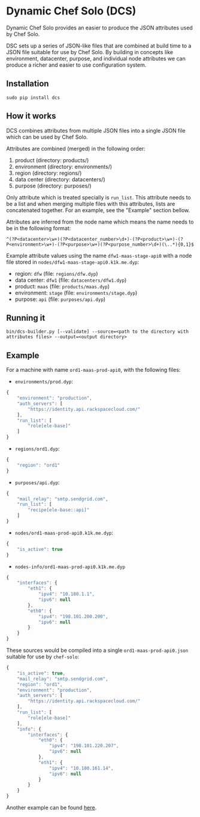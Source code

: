 # Dynamic Chef Solo (DCS)

Dynamic Chef Solo provides an easier to produce the JSON attributes used by Chef Solo.

DSC sets up a series of JSON-like files that are combined at build time to a
JSON file suitable for use by Chef Solo.  By building in concepts like
environment, datacenter, purpose, and individual node attributes we can
produce a richer and easier to use configuration system.

## Installation

`sudo pip install dcs`

## How it works

DCS combines attributes from multiple JSON files into a single JSON file which
can be used by Chef Solo.

Attributes are combined (merged) in the following order:

1. product (directory: products/)
2. environment (directory: environments/)
3. region (directory: regions/)
4. data center (directory: datacenters/)
5. purpose (directory: purposes/)

Only attribute which is treated specially is `run_list`. This attribute needs
to be a list and when merging multiple files with this attributes, lists are
concatenated together. For an example, see the "Example" section bellow.


Attributes are inferred from the node name which means the name needs to be in
the following format:

`^(?P<datacenter>\w+)(?P<datacenter_number>\d+)-(?P<product>\w+)-(?P<environment>\w+)-(?P<purpose>\w+)(?P<purpose_number>\d+)(\..*){0,1}$`

Example attribute values using the name `dfw1-maas-stage-api0` with a node file
stored in `nodes/dfw1-maas-stage-api0.k1k.me.dyp`:

* region: `dfw` (file: `regions/dfw.dyp`)
* data center: `dfw1` (file: `datacenters/dfw1.dyp`)
* product: `maas` (file: `products/maas.dyp`)
* environment: `stage` (file: `environments/stage.dyp`)
* purpose: `api` (file: `purposes/api.dyp`)

## Running it

`bin/dcs-builder.py [--validate] --source=<path to the directory with attributes files> --output=<output directory>`

## Example

For a machine with name `ord1-maas-prod-api0`, with the following files:

* `environments/prod.dyp`:

```javascript
{
    "environment": "production",
    "auth_servers": [
        "https://identity.api.rackspacecloud.com/"
    ],
    "run_list": [
        "role[ele-base]"
    ]
}
```

* `regions/ord1.dyp`:

```javascript
{
    "region": "ord1"
}
```

* `purposes/api.dyp`:

```javascript
{
    "mail_relay": "smtp.sendgrid.com",
    "run_list": [
        "recipe[ele-base::api]"
    ]
}
```

* `nodes/ord1-maas-prod-api0.k1k.me.dyp`:

```javascript
{
    "is_active": true
}
```

* `nodes-info/ord1-maas-prod-api0.k1k.me.dyp`

```javascript
{
    "interfaces": {
        "eth1": {
            "ipv4": "10.180.1.1",
            "ipv6": null
        },
        "eth0": {
            "ipv4": "198.101.200.200",
            "ipv6": null
        }
    }
}
```


These sources would be compiled into a single `ord1-maas-prod-api0.json` suitable for use by `chef-solo`:

```javascript
{
    "is_active": true,
    "mail_relay": "smtp.sendgrid.com",
    "region": "ord1",
    "environment": "production",
    "auth_servers": [
        "https://identity.api.rackspacecloud.com/"
    ],
    "run_list": [
        "role[ele-base]"
    ],
    "info": {
        "interfaces": {
            "eth0": {
                "ipv4": "198.101.220.207",
                "ipv6": null
            },
            "eth1": {
                "ipv4": "10.180.161.14",
                "ipv6": null
            }
        }
    }
}
```

Another example can be found [here](https://github.com/racker/python-dcs/tree/master/examples/example-1).
